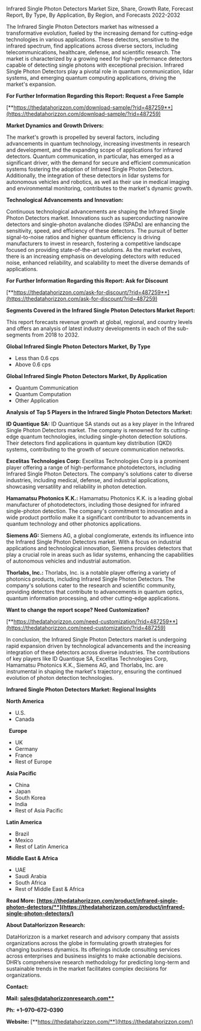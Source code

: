 ﻿Infrared Single Photon Detectors Market Size, Share, Growth Rate, Forecast Report, By Type, By Application, By Region, and Forecasts 2022-2032

The Infrared Single Photon Detectors market has witnessed a transformative evolution, fueled by the increasing demand for cutting-edge technologies in various applications. These detectors, sensitive to the infrared spectrum, find applications across diverse sectors, including telecommunications, healthcare, defense, and scientific research. The market is characterized by a growing need for high-performance detectors capable of detecting single photons with exceptional precision. Infrared Single Photon Detectors play a pivotal role in quantum communication, lidar systems, and emerging quantum computing applications, driving the market's expansion.

**For Further Information Regarding this Report: Request a Free Sample**	

[**https://thedatahorizzon.com/download-sample/?rid=487259**](https://thedatahorizzon.com/download-sample/?rid=487259)

**Market Dynamics and Growth Drivers:**

The market's growth is propelled by several factors, including advancements in quantum technology, increasing investments in research and development, and the expanding scope of applications for infrared detectors. Quantum communication, in particular, has emerged as a significant driver, with the demand for secure and efficient communication systems fostering the adoption of Infrared Single Photon Detectors. Additionally, the integration of these detectors in lidar systems for autonomous vehicles and robotics, as well as their use in medical imaging and environmental monitoring, contributes to the market's dynamic growth.

**Technological Advancements and Innovation:**

Continuous technological advancements are shaping the Infrared Single Photon Detectors market. Innovations such as superconducting nanowire detectors and single-photon avalanche diodes (SPADs) are enhancing the sensitivity, speed, and efficiency of these detectors. The pursuit of better signal-to-noise ratios and higher quantum efficiency is driving manufacturers to invest in research, fostering a competitive landscape focused on providing state-of-the-art solutions. As the market evolves, there is an increasing emphasis on developing detectors with reduced noise, enhanced reliability, and scalability to meet the diverse demands of applications.

**For Further Information Regarding this Report: Ask for Discount**

[**https://thedatahorizzon.com/ask-for-discount/?rid=487259**](https://thedatahorizzon.com/ask-for-discount/?rid=487259)

**Segments Covered in the Infrared Single Photon Detectors Market Report:**

This report forecasts revenue growth at global, regional, and country levels and offers an analysis of latest industry developments in each of the sub-segments from 2018 to 2032.

**Global Infrared Single Photon Detectors Market, By Type**

- Less than 0.6 cps
- Above 0.6 cps

**Global Infrared Single Photon Detectors Market, By Application**

- Quantum Communication
- Quantum Computation
- Other Application

**Analysis of Top 5 Players in the Infrared Single Photon Detectors Market:**

**ID Quantique SA:** ID Quantique SA stands out as a key player in the Infrared Single Photon Detectors market. The company is renowned for its cutting-edge quantum technologies, including single-photon detection solutions. Their detectors find applications in quantum key distribution (QKD) systems, contributing to the growth of secure communication networks.

**Excelitas Technologies Corp:** Excelitas Technologies Corp is a prominent player offering a range of high-performance photodetectors, including Infrared Single Photon Detectors. The company's solutions cater to diverse industries, including medical, defense, and industrial applications, showcasing versatility and reliability in photon detection.

**Hamamatsu Photonics K.K.:** Hamamatsu Photonics K.K. is a leading global manufacturer of photodetectors, including those designed for infrared single-photon detection. The company's commitment to innovation and a wide product portfolio make it a significant contributor to advancements in quantum technology and other photonics applications.

**Siemens AG:** Siemens AG, a global conglomerate, extends its influence into the Infrared Single Photon Detectors market. With a focus on industrial applications and technological innovation, Siemens provides detectors that play a crucial role in areas such as lidar systems, enhancing the capabilities of autonomous vehicles and industrial automation.

**Thorlabs, Inc.:** Thorlabs, Inc. is a notable player offering a variety of photonics products, including Infrared Single Photon Detectors. The company's solutions cater to the research and scientific community, providing detectors that contribute to advancements in quantum optics, quantum information processing, and other cutting-edge applications.

**Want to change the report scope? Need Customization?**

[**https://thedatahorizzon.com/need-customization/?rid=487259**](https://thedatahorizzon.com/need-customization/?rid=487259)

In conclusion, the Infrared Single Photon Detectors market is undergoing rapid expansion driven by technological advancements and the increasing integration of these detectors across diverse industries. The contributions of key players like ID Quantique SA, Excelitas Technologies Corp, Hamamatsu Photonics K.K., Siemens AG, and Thorlabs, Inc. are instrumental in shaping the market's trajectory, ensuring the continued evolution of photon detection technologies.

**Infrared Single Photon Detectors Market: Regional Insights**

**North America**

- U.S.
- Canada

` `**Europe**

- UK
- Germany
- France
- Rest of Europe

**Asia Pacific**

- China
- Japan
- South Korea
- India
- Rest of Asia Pacific

**Latin America**

- Brazil
- Mexico
- Rest of Latin America

**Middle East & Africa**

- UAE
- Saudi Arabia
- South Africa
- Rest of Middle East & Africa

**Read More: [https://thedatahorizzon.com/product/infrared-single-photon-detectors/**](https://thedatahorizzon.com/product/infrared-single-photon-detectors/)**

**About DataHorizzon Research:**

DataHorizzon is a market research and advisory company that assists organizations across the globe in formulating growth strategies for changing business dynamics. Its offerings include consulting services across enterprises and business insights to make actionable decisions. DHR’s comprehensive research methodology for predicting long-term and sustainable trends in the market facilitates complex decisions for organizations.

**Contact:**

**Mail: [sales@datahorizzonresearch.com**](mailto:sales@datahorizzonresearch.com)**

**Ph:** **+1–970–672–0390**

**Website:** [**https://thedatahorizzon.com/**](https://thedatahorizzon.com/)

